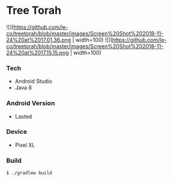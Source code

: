 # Tree Torah

![](https://github.com/le-co/treetorah/blob/master/images/Screen%20Shot%202018-11-24%20at%2017.01.36.png | width=100)
![](https://github.com/le-co/treetorah/blob/master/images/Screen%20Shot%202018-11-24%20at%2017.15.15.png | width=100)

### Tech

- Android Studio
- Java 8

### Android Version

- Lasted

### Device

- Pixel XL

### Build

```bash
$ ./gradlew build
```

